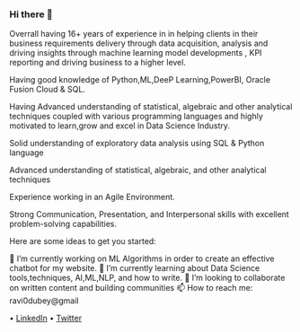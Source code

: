 ### Hi there 👋

Overrall having 16+ years of experience in in helping clients in their business requirements delivery through data acquisition, analysis and driving insights through machine learning model developments , KPI reporting and driving business to a higher level.

Having good knowledge of Python,ML,DeeP Learning,PowerBI, Oracle Fusion Cloud & SQL.

Having Advanced understanding of statistical, algebraic and other analytical techniques coupled with various programming languages and highly motivated to learn,grow and excel in Data Science Industry.

Solid understanding of exploratory data analysis using SQL & Python language

Advanced understanding of statistical, algebraic, and other analytical techniques

Experience working in an Agile Environment.

Strong Communication, Presentation, and Interpersonal skills with excellent problem-solving capabilities.

Here are some ideas to get you started:

🔭 I’m currently working on ML Algorithms in order to create an effective chatbot for my website.
🌱 I’m currently learning about Data Science tools,techniques, AI,ML,NLP, and how to write.
👯 I’m looking to collaborate on written content and building communities
📫 How to reach me: ravi0dubey@gmail

• [LinkedIn](https://www.linkedin.com/in/ravi-ranjan-kumar-dubey-1b842b66/) 
• [Twitter](https://twitter.com/ravi0dubey)

